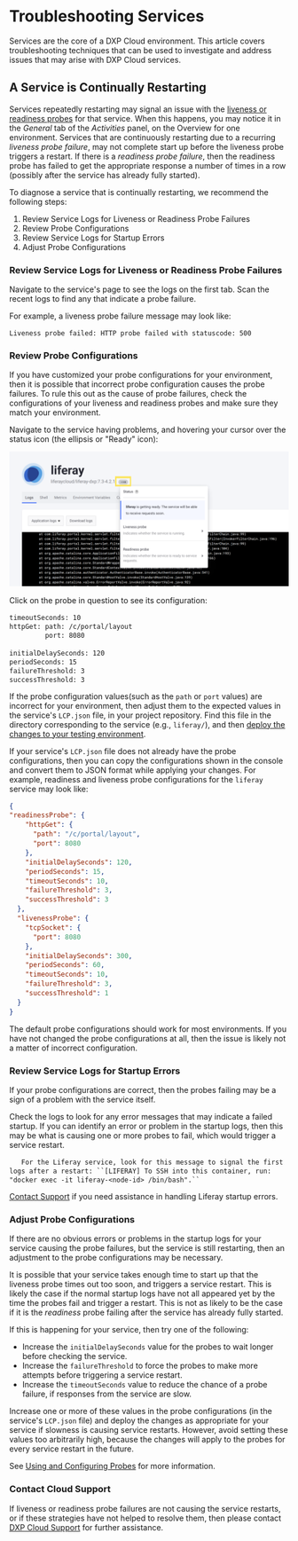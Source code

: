 # Troubleshooting Services

Services are the core of a DXP Cloud environment. This article covers troubleshooting techniques that can be used to investigate and address issues that may arise with DXP Cloud services.

## A Service is Continually Restarting 

Services repeatedly restarting may signal an issue with the [liveness or readiness probes](./self-healing.md) for that service. When this happens, you may notice it in the *General* tab of the *Activities* panel, on the Overview for one environment. Services that are continuously restarting due to a recurring *liveness probe failure*, may not complete start up before the liveness probe triggers a restart. If there is a *readiness probe failure*, then the readiness probe has failed to get the appropriate response a number of times in a row (possibly after the service has already fully started).

To diagnose a service that is continually restarting, we recommend the following steps:

1. Review Service Logs for Liveness or Readiness Probe Failures
2. Review Probe Configurations
3. Review Service Logs for Startup Errors
4. Adjust Probe Configurations

### Review Service Logs for Liveness or Readiness Probe Failures

Navigate to the service's page to see the logs on the first tab. Scan the recent logs to find any that indicate a probe failure.

For example, a liveness probe failure message may look like:

```
Liveness probe failed: HTTP probe failed with statuscode: 500
```

### Review Probe Configurations

If you have customized your probe configurations for your environment, then it is possible that incorrect probe configuration causes the probe failures. To rule this out as the cause of probe failures, check the configurations of your liveness and readiness probes and make sure they match your environment.

Navigate to the service having problems, and hovering your cursor over the status icon (the ellipsis or "Ready" icon):

![Hover the cursor over the service status indicator to see a popup where you can access the probe configurations.](./troubleshooting-services/images/01.png)

Click on the probe in question to see its configuration: 

```
timeoutSeconds: 10
httpGet: path: /c/portal/layout
         port: 8080

initialDelaySeconds: 120
periodSeconds: 15
failureThreshold: 3
successThreshold: 3
```

If the probe configuration values(such as the `path` or `port` values) are incorrect for your environment, then adjust them to the expected values in the service's `LCP.json` file, in your project repository. Find this file in the directory corresponding to the service (e.g., `liferay/`), and then [deploy the changes to your testing environment](../build-and-deploy/overview-of-the-dxp-cloud-deployment-workflow.md).

If your service's `LCP.json` file does not already have the probe configurations, then you can copy the configurations shown in the console and convert them to JSON format while applying your changes. For example, readiness and liveness probe configurations for the `liferay` service may look like:

```json
{
"readinessProbe": {
    "httpGet": {
      "path": "/c/portal/layout",
      "port": 8080
    },
    "initialDelaySeconds": 120,
    "periodSeconds": 15,
    "timeoutSeconds": 10,
    "failureThreshold": 3,
    "successThreshold": 3
  },
  "livenessProbe": {
    "tcpSocket": {
      "port": 8080
    },
    "initialDelaySeconds": 300,
    "periodSeconds": 60,
    "timeoutSeconds": 10,
    "failureThreshold": 3,
    "successThreshold": 1
  }
}
```

The default probe configurations should work for most environments. If you have not changed the probe configurations at all, then the issue is likely not a matter of incorrect configuration.

### Review Service Logs for Startup Errors

If your probe configurations are correct, then the probes failing may be a sign of a problem with the service itself.

Check the logs to look for any error messages that may indicate a failed startup. If you can identify an error or problem in the startup logs, then this may be what is causing one or more probes to fail, which would trigger a service restart.

```tip::
   For the Liferay service, look for this message to signal the first logs after a restart: ``[LIFERAY] To SSH into this container, run: "docker exec -it liferay-<node-id> /bin/bash".``
```

[Contact Support](https://help.liferay.com/hc/en-us) if you need assistance in handling Liferay startup errors.

### Adjust Probe Configurations

If there are no obvious errors or problems in the startup logs for your service causing the probe failures, but the service is still restarting, then an adjustment to the probe configurations may be necessary.

It is possible that your service takes enough time to start up that the liveness probe times out too soon, and triggers a service restart. This is likely the case if the normal startup logs have not all appeared yet by the time the probes fail and trigger a restart. This is not as likely to be the case if it is the *readiness* probe failing after the service has already fully started.

If this is happening for your service, then try one of the following:

* Increase the `initialDelaySeconds` value for the probes to wait longer before checking the service.
* Increase the `failureThreshold` to force the probes to make more attempts before triggering a service restart.
* Increase the `timeoutSeconds` value to reduce the chance of a probe failure, if responses from the service are slow.

Increase one or more of these values in the probe configurations (in the service's `LCP.json` file) and deploy the changes as appropriate for your service if slowness is causing service restarts. However, avoid setting these values too arbitrarily high, because the changes will apply to the probes for every service restart in the future.

See [Using and Configuring Probes](./self-healing.md#using-and-configuring-probes) for more information.

### Contact Cloud Support

If liveness or readiness probe failures are not causing the service restarts, or if these strategies have not helped to resolve them, then please contact [DXP Cloud Support](https://help.liferay.com/hc/en-us) for further assistance.
